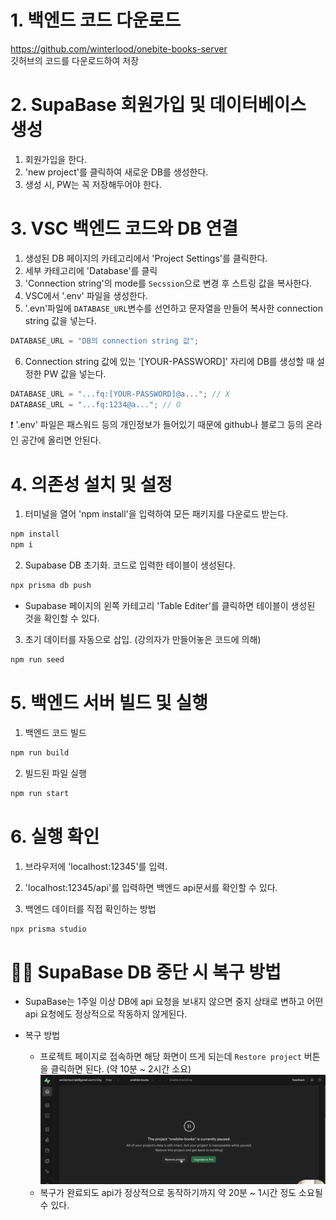 # 1. 백엔드 코드 다운로드

https://github.com/winterlood/onebite-books-server
<br> 깃허브의 코드를 다운로드하여 저장

# 2. SupaBase 회원가입 및 데이터베이스 생성

1. 회원가입을 한다.
2. 'new project'를 클릭하여 새로운 DB를 생성한다.
3. 생성 시, PW는 꼭 저장해두어야 한다.

# 3. VSC 백엔드 코드와 DB 연결

1. 생성된 DB 페이지의 카테고리에서 'Project Settings'를 클릭한다.
2. 세부 카테고리에 'Database'를 클릭
3. 'Connection string'의 mode를 `Secssion`으로 변경 후 스트링 값을 복사한다.
4. VSC에서 '.env' 파일을 생성한다.
5. '.evn'파일에 `DATABASE_URL`변수를 선언하고 문자열을 만들어 복사한 connection string 값을 넣는다.

```js
DATABASE_URL = "DB의 connection string 값";
```

6. Connection string 값에 있는 '[YOUR-PASSWORD]' 자리에 DB를 생성할 때 설정한 PW 값을 넣는다.

```js
DATABASE_URL = "...fq:[YOUR-PASSWORD]@a..."; // X
DATABASE_URL = "...fq:1234@a..."; // O
```

❗️ '.env' 파일은 패스워드 등의 개인정보가 들어있기 때문에 github나 블로그 등의 온라인 공간에 올리면 안된다.

# 4. 의존성 설치 및 설정

1. 터미널을 열어 'npm install'을 입력하여 모든 패키지를 다운로드 받는다.

```Bash
npm install
npm i
```

2. Supabase DB 초기화. 코드로 입력한 테이블이 생성된다.

```Bash
npx prisma db push
```

- Supabase 페이지의 왼쪽 카테고리 'Table Editer'를 클릭하면 테이블이 생성된 것을 확인할 수 있다.

3. 초기 데이터를 자동으로 삽입. (강의자가 만들어놓은 코드에 의해)

```bash
npm run seed
```

# 5. 백엔드 서버 빌드 및 실행

1. 백엔드 코드 빌드

```bash
npm run build
```

2. 빌드된 파일 실행

```bash
npm run start
```

# 6. 실행 확인

1. 브라우저에 'localhost:12345'를 입력.

2. 'localhost:12345/api'를 입력하면 백엔드 api문서를 확인할 수 있다.

3. 백엔드 데이터를 직접 확인하는 방법

```bash
npx prisma studio
```

# 👩‍🏫 SupaBase DB 중단 시 복구 방법

- SupaBase는 1주일 이상 DB에 api 요청을 보내지 않으면 중지 상태로 변하고 어떤 api 요청에도 정상적으로 작동하지 않게된다.

- 복구 방법
  - 프로젝트 페이지로 접속하면 해당 화면이 뜨게 되는데 `Restore project` 버튼을 클릭하면 된다. (약 10분 ~ 2시간 소요)
    ![alt text](1-3_SupabaseRestore_img.png)
  - 복구가 완료되도 api가 정상적으로 동작하기까지 약 20분 ~ 1시간 정도 소요될 수 있다.

